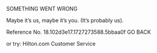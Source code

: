 SOMETHING WENT WRONG

Maybe it’s us, maybe it’s you.
(It’s probably us).

Reference No. 18.102d3e17.1727273588.5bbaa0f
GO BACK

or try:
Hilton.com Customer Service

 
